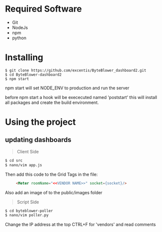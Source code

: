 # Required Software
* Git
* NodeJs
* npm
* python

# Installing
```ssh
$ git clone https://github.com/excentis/ByteBlower_dashboard2.git
$ cd ByteBlower-dashboard2
$ npm start
```
npm start will set NODE_ENV to production and run the server

before npm start a hook will be exececuted named 'poststart' this will install all packages and create the build environment.

# Using the project
## updating dashboards
> Client Side
```sh
$ cd src
$ nano/vim app.js
```
Then add this code to the Grid Tags in the file:
```html
     <Meter roomName="<<VENDOR NAME>>" socket={socket}/>

```
Also add an image of to the public/images folder

> Script Side
```sh
$ cd byteblower-poller
$ nano/vim poller.py
```
Change the IP address at the top CTRL+F for 'vendors' and read comments